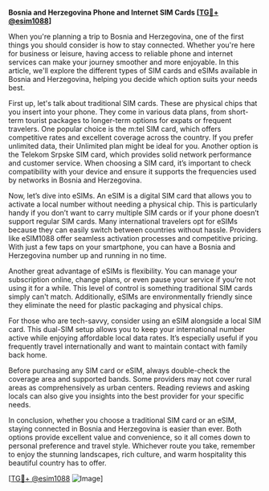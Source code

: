 **Bosnia and Herzegovina Phone and Internet SIM Cards [[TG💪+ @esim1088](https://t.me/s/esim1088)]**

When you're planning a trip to Bosnia and Herzegovina, one of the first things you should consider is how to stay connected. Whether you're here for business or leisure, having access to reliable phone and internet services can make your journey smoother and more enjoyable. In this article, we'll explore the different types of SIM cards and eSIMs available in Bosnia and Herzegovina, helping you decide which option suits your needs best.

First up, let's talk about traditional SIM cards. These are physical chips that you insert into your phone. They come in various data plans, from short-term tourist packages to longer-term options for expats or frequent travelers. One popular choice is the m:tel SIM card, which offers competitive rates and excellent coverage across the country. If you prefer unlimited data, their Unlimited plan might be ideal for you. Another option is the Telekom Srpske SIM card, which provides solid network performance and customer service. When choosing a SIM card, it’s important to check compatibility with your device and ensure it supports the frequencies used by networks in Bosnia and Herzegovina.

Now, let’s dive into eSIMs. An eSIM is a digital SIM card that allows you to activate a local number without needing a physical chip. This is particularly handy if you don’t want to carry multiple SIM cards or if your phone doesn’t support regular SIM cards. Many international travelers opt for eSIMs because they can easily switch between countries without hassle. Providers like eSIM1088 offer seamless activation processes and competitive pricing. With just a few taps on your smartphone, you can have a Bosnia and Herzegovina number up and running in no time.

Another great advantage of eSIMs is flexibility. You can manage your subscription online, change plans, or even pause your service if you’re not using it for a while. This level of control is something traditional SIM cards simply can't match. Additionally, eSIMs are environmentally friendly since they eliminate the need for plastic packaging and physical chips.

For those who are tech-savvy, consider using an eSIM alongside a local SIM card. This dual-SIM setup allows you to keep your international number active while enjoying affordable local data rates. It’s especially useful if you frequently travel internationally and want to maintain contact with family back home.

Before purchasing any SIM card or eSIM, always double-check the coverage area and supported bands. Some providers may not cover rural areas as comprehensively as urban centers. Reading reviews and asking locals can also give you insights into the best provider for your specific needs.

In conclusion, whether you choose a traditional SIM card or an eSIM, staying connected in Bosnia and Herzegovina is easier than ever. Both options provide excellent value and convenience, so it all comes down to personal preference and travel style. Whichever route you take, remember to enjoy the stunning landscapes, rich culture, and warm hospitality this beautiful country has to offer.

[[TG💪+ @esim1088](https://t.me/s/esim1088) ![Image](https://i.postimg.cc/Y0z9fWf4/image.png)]